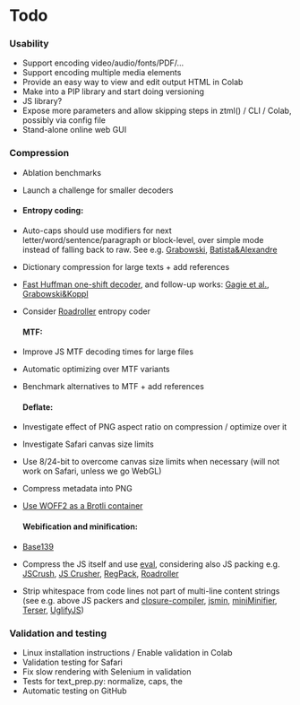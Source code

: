 # Todo

### Usability
- Support encoding video/audio/fonts/PDF/...
- Support encoding multiple media elements
- Provide an easy way to view and edit output HTML in Colab
- Make into a PIP library and start doing versioning
- JS library?
- Expose more parameters and allow skipping steps in ztml() / CLI / Colab, possibly via config file
- Stand-alone online web GUI

### Compression
- Ablation benchmarks
- Launch a challenge for smaller decoders

- #### Entropy coding:
- Auto-caps should use modifiers for next letter/word/sentence/paragraph or block-level, over simple mode instead of falling back to raw. See e.g. [Grabowski](https://www.researchgate.net/profile/Szymon-Grabowski-2/publication/258239689_Text_Preprocessing_for_Burrows-Wheeler_Block_Sorting_Compression/links/0046352789a298f289000000), [Batista&Alexandre](https://www.di.ubi.pt/~lfbaa/pubs/dcc2008.pdf)
- Dictionary compression for large texts + add references
- [Fast Huffman one-shift decoder](https://researchgate.net/publication/3159499_On_the_implementation_of_minimum_redundancy_prefix_codes), and follow-up works: [Gagie et al.](https://arxiv.org/pdf/1410.3438.pdf), [Grabowski&Koppl](https://arxiv.org/pdf/2108.05495.pdf)
- Consider [Roadroller](https://lifthrasiir.github.io/roadroller) entropy coder

  #### MTF:
- Improve JS MTF decoding times for large files
- Automatic optimizing over MTF variants
- Benchmark alternatives to MTF + add references

  #### Deflate:
- Investigate effect of PNG aspect ratio on compression / optimize over it
- Investigate Safari canvas size limits
- Use 8/24-bit to overcome canvas size limits when necessary (will not work on Safari, unless we go WebGL)
- Compress metadata into PNG 
- [Use WOFF2 as a Brotli container](https://github.com/lifthrasiir/roadroller/issues/9#issuecomment-905580540)

  #### Webification and minification:
- [Base139](https://github.com/kevinAlbs/Base122/issues/3#issuecomment-263787763)
- Compress the JS itself and use [eval](http://perfectionkills.com/global-eval-what-are-the-options), considering also JS packing e.g. [JSCrush](http://iteral.com/jscrush), [JS Crusher](https://jmperezperez.com/js-crusher), [RegPack](https://siorki.github.io/regPack), [Roadroller](https://lifthrasiir.github.io/roadroller)
- Strip whitespace from code lines not part of multi-line content strings (see e.g. above JS packers and [closure-compiler](https://github.com/google/closure-compiler), [jsmin](https://crockford.com/jsmin), [miniMinifier](https://github.com/xem/miniMinifier), [Terser](https://terser.org), [UglifyJS](https://github.com/mishoo/UglifyJS))

### Validation and testing
- Linux installation instructions / Enable validation in Colab
- Validation testing for Safari
- Fix slow rendering with Selenium in validation
- Tests for text_prep.py: normalize, caps, the
- Automatic testing on GitHub
